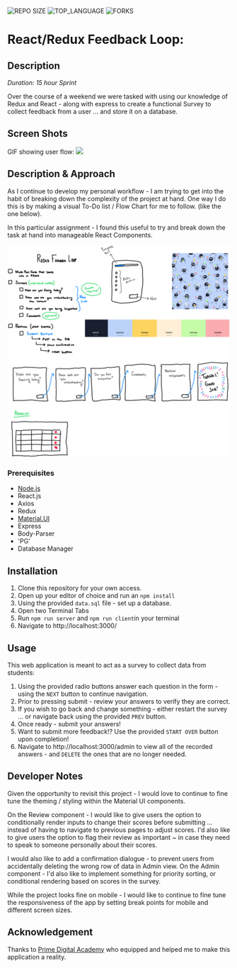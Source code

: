






![REPO SIZE](https://img.shields.io/github/repo-size/blakesmithmn/weekend-redux-feedback-loop?style=flat-square)
![TOP_LANGUAGE](https://img.shields.io/github/languages/top/blakesmithmn/weekend-redux-feedback-loop?style=flat-square)
![FORKS](https://img.shields.io/github/forks/blakesmithmn/weekend-redux-feedback-loop?style=social)


# React/Redux Feedback Loop:

## Description

_Duration: 15 hour Sprint_

Over the course of a weekend we were tasked with using our knowledge of Redux and React - along with express to create a functional Survey to collect feedback from a user ... and store it on a database.


## Screen Shots

GIF showing user flow:
![](finalproduct.gif)



## Description & Approach


As I continue to develop my personal workflow - I am trying to get into the habit of breaking down the complexity of the project at hand. One way I do this is by making a visual To-Do list / Flow Chart for me to follow. (like the one below). 

In this particular assignment - I found this useful to try and break down the task at hand into manageable React Components.

![](concept.png)



### Prerequisites
- [Node.js](https://nodejs.org/en/)
- React.js
- Axios
- Redux
- [Material.UI](https://mui.com)
- Express 
- Body-Parser
- 'PG'
- Database Manager

## Installation
1. Clone this repository for your own access.
2. Open up your editor of choice and run an `npm install`
3. Using the provided `data.sql` file - set up a database.
4. Open two Terminal Tabs
5. Run `npm run server`  and `npm run client`in your terminal
6. Navigate to http://localhost:3000/

## Usage
This web application is meant to act as a survey to collect data from students:
 1. Using the provided radio buttons answer each question in the form - using the `NEXT` button to continue navigation.
 2. Prior to pressing submit - review your answers to verify they are correct.
 3. If you wish to go back and change something - either restart the survey ... or navigate back using the provided `PREV` button.
 4. Once ready - submit your answers!
 5. Want to submit more feedback!? Use the provided `START OVER` button upon completion!
 6. Navigate to http://localhost:3000/admin to view all of the recorded answers - and `DELETE` the ones that are no longer needed.


## Developer Notes

Given the opportunity to revisit this project - I would love to continue to fine tune the theming / styling within the Material UI components.

On the Review component - I would like to give users the option to conditionally render inputs to change their scores before submitting ... instead of having to navigate to previous pages to adjust scores. I'd also like to give users the option to flag their review as important ~ in case they need to speak to someone personally about their scores. 

I would also like to add a confirmation dialogue - to prevent users from accidentally deleting the wrong row of data in Admin view. On the Admin component - I'd also like to implement something for priority sorting, or conditional rendering based on scores in the survey. 

While the project looks fine on mobile - I would like to continue to fine tune the responsiveness of the app by setting break points for mobile and different screen sizes. 

## Acknowledgement
Thanks to [Prime Digital Academy](www.primeacademy.io) who equipped and helped me to make this application a reality.